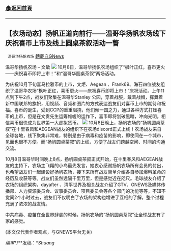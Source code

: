 ###  [:house:返回首頁](https://github.com/ourhimalayas/txt)
---


## 【农场动态】扬帆正道向前行——温哥华扬帆农场线下庆祝喜币上市及线上圆桌茶叙活动一瞥
` 温哥华扬帆农场` [轉載自GNews](https://gnews.org/zh-hans/1584658/)

温哥华扬帆农场 – 文敏
![](https://assets.gnews.org/wp-content/uploads/2021/10/20211009-文敏-扬帆正道向前行——温哥华扬帆农场线下庆祝喜币上市及线上圆桌茶叙活动一瞥1.docx.jpg)
10月8日，温哥华扬帆农场组织了“枫叶正红，喜币更火——庆祝喜币即将上市！”和“温哥华圆桌茶叙”两场活动。

为庆祝10月下旬喜马拉雅币的上市，文炬、Aegean 、Frank69、海石四位战友组织了温哥华农场“枫叶正红，喜币更火——庆祝喜币即将上市！”庆祝活动。上午11点到下午2点，战友们聚集在温哥华Stanley 公园，穿着战服，戴着战帽，挥舞着新中国联邦的旗帜，用视频、音频和图片的方式表达战友们对喜币上市的期待和祝福。喜币的诞生，受到CCP的重重阻挠，他们倾一国之力，通过各种方式打压喜币的上市，但是在文贵先生运筹帷幄的运作下，喜币即将划破黑暗，冲向光明。相信喜币很快成为世界第一大虚拟货币。
![](https://assets.gnews.org/wp-content/uploads/2021/10/20211009-文敏-扬帆正道向前行——温哥华扬帆农场线下庆祝喜币上市及线上圆桌茶叙活动一瞥2.png)
10月8日晚上，扬帆农场的“扬帆圆桌茶叙”在十里春风和AEGEAN战友的组织下在农场discord正式上线！农场战友来自全球各地，线下聚集非常难，特别是由于病毒和疫苗的影响，即使同在一个城市，见面也很不方便。而“扬帆圆桌茶叙”的上线，方便了战友们跨越空间、时间的沟通交流。

10月8日温哥华时间晚上8点，扬帆圆桌茶叙正式开始，在十里春风和AEGEAN战友的主持下，农场主飞翔的小鸟最先发言，她衷心感谢扬帆农场所有会员的付出，也希望战友们一起建设好扬帆农场，接下来所有战友简单介绍各自参加爆料革命的经历及收获等等。战友们虽然远隔千里万里，但是感觉近在咫尺。毛球战友介绍了农场的组织架构，dayafter 、清平世界及相关战友介绍了GTV、GNEWS及媒体传播部、人力资源委员会、议事委员会、项目委员会等各个部门的功能等等，不知不觉间2个小时过去，战友们不仅明白了农场的架构也增进了互相的了解，整个过程充满了浓浓的战友情。

中共病毒、疫苗在全世界肆虐的时候，扬帆农场的“扬帆圆桌茶叙”让全球战友有了家的感觉。

(本文仅代表作者观点，与GNEWS平台无关)

*编审**/**发稿：**Shuang*
